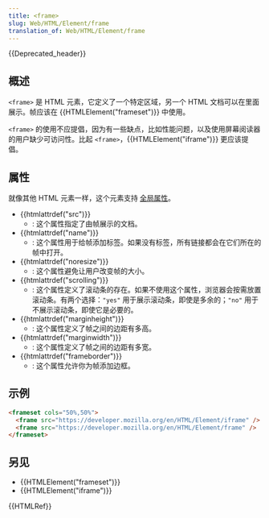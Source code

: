 ```yaml
---
title: <frame>
slug: Web/HTML/Element/frame
translation_of: Web/HTML/Element/frame
---
```

{{Deprecated_header}}

## 概述

`<frame>` 是 HTML 元素，它定义了一个特定区域，另一个 HTML 文档可以在里面展示。帧应该在 {{HTMLElement("frameset")}} 中使用。

`<frame>` 的使用不应提倡，因为有一些缺点，比如性能问题，以及使用屏幕阅读器的用户缺少可访问性。比起 `<frame>`，{{HTMLElement("iframe")}} 更应该提倡。

## 属性

就像其他 HTML 元素一样，这个元素支持 [全局属性](/en-US/docs/HTML/Global_attributes)。

- {{htmlattrdef("src")}}
  - : 这个属性指定了由帧展示的文档。
- {{htmlattrdef("name")}}
  - : 这个属性用于给帧添加标签。如果没有标签，所有链接都会在它们所在的帧中打开。
- {{htmlattrdef("noresize")}}
  - : 这个属性避免让用户改变帧的大小。
- {{htmlattrdef("scrolling")}}
  - : 这个属性定义了滚动条的存在。如果不使用这个属性，浏览器会按需放置滚动条。有两个选择：`"yes"` 用于展示滚动条，即使是多余的；`"no"` 用于不展示滚动条，即使它是必要的。
- {{htmlattrdef("marginheight")}}
  - : 这个属性定义了帧之间的边距有多高。
- {{htmlattrdef("marginwidth")}}
  - : 这个属性定义了帧之间的边距有多宽。
- {{htmlattrdef("frameborder")}}
  - : 这个属性允许你为帧添加边框。

## 示例

```html
<frameset cols="50%,50%">
  <frame src="https://developer.mozilla.org/en/HTML/Element/iframe" />
  <frame src="https://developer.mozilla.org/en/HTML/Element/frame" />
</frameset>
```

## 另见

- {{HTMLElement("frameset")}}
- {{HTMLElement("iframe")}}

{{HTMLRef}}
